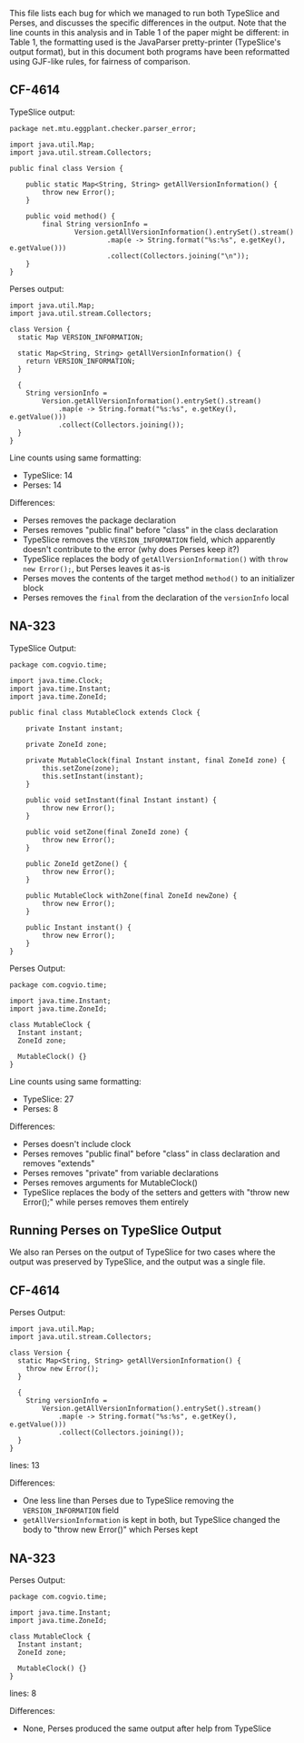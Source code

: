 This file lists each bug for which we managed to run both TypeSlice and Perses,
and discusses the specific differences in the output. Note that the line counts
in this analysis and in Table 1 of the paper might be different: in Table 1, the formatting
used is the JavaParser pretty-printer (TypeSlice's output format), but in this document both programs have been
reformatted using GJF-like rules, for fairness of comparison.

## CF-4614

TypeSlice output:
```
package net.mtu.eggplant.checker.parser_error;

import java.util.Map;
import java.util.stream.Collectors;

public final class Version {

    public static Map<String, String> getAllVersionInformation() {
        throw new Error();
    }

    public void method() {
        final String versionInfo = 
                Version.getAllVersionInformation().entrySet().stream()
                        .map(e -> String.format("%s:%s", e.getKey(), e.getValue()))
                        .collect(Collectors.joining("\n"));
    }
}
```

Perses output:
```
import java.util.Map;
import java.util.stream.Collectors;

class Version {
  static Map VERSION_INFORMATION;

  static Map<String, String> getAllVersionInformation() {
    return VERSION_INFORMATION;
  }

  {
    String versionInfo =
        Version.getAllVersionInformation().entrySet().stream()
            .map(e -> String.format("%s:%s", e.getKey(), e.getValue()))
            .collect(Collectors.joining());
  }
}
```

Line counts using same formatting:
* TypeSlice: 14
* Perses: 14

Differences:
* Perses removes the package declaration
* Perses removes "public final" before "class" in the class declaration
* TypeSlice removes the `VERSION_INFORMATION` field, which apparently doesn't contribute to the error (why does Perses keep it?)
* TypeSlice replaces the body of `getAllVersionInformation()` with `throw new Error();`, but Perses leaves it as-is
* Perses moves the contents of the target method `method()` to an initializer block
* Perses removes the `final` from the declaration of the `versionInfo` local

## NA-323

TypeSlice Output:
```
package com.cogvio.time;

import java.time.Clock;
import java.time.Instant;
import java.time.ZoneId;

public final class MutableClock extends Clock {

    private Instant instant;

    private ZoneId zone;

    private MutableClock(final Instant instant, final ZoneId zone) {
        this.setZone(zone);
        this.setInstant(instant);
    }

    public void setInstant(final Instant instant) {
        throw new Error();
    }

    public void setZone(final ZoneId zone) {
        throw new Error();
    }

    public ZoneId getZone() {
        throw new Error();
    }

    public MutableClock withZone(final ZoneId newZone) {
        throw new Error();
    }

    public Instant instant() {
        throw new Error();
    }
}

```

Perses Output:
```
package com.cogvio.time;

import java.time.Instant;
import java.time.ZoneId;

class MutableClock {
  Instant instant;
  ZoneId zone;

  MutableClock() {}
}

```
Line counts using same formatting:
* TypeSlice: 27
* Perses: 8

Differences:
* Perses doesn't include clock
* Perses removes "public final" before "class" in class declaration and removes "extends"
* Perses removes "private" from variable declarations
* Perses removes arguments for MutableClock()
* TypeSlice replaces the body of the setters and getters with "throw new Error();" while perses removes them entirely

## Running Perses on TypeSlice Output

We also ran Perses on the output of TypeSlice for two cases where the output was
preserved by TypeSlice, and the output was a single file.

## CF-4614

Perses Output:
```
import java.util.Map;
import java.util.stream.Collectors;

class Version {
  static Map<String, String> getAllVersionInformation() {
    throw new Error();
  }

  {
    String versionInfo =
        Version.getAllVersionInformation().entrySet().stream()
            .map(e -> String.format("%s:%s", e.getKey(), e.getValue()))
            .collect(Collectors.joining());
  }
}

```
lines: 13

Differences:
* One less line than Perses due to TypeSlice removing the `VERSION_INFORMATION` field
* `getAllVersionInformation` is kept in both, but TypeSlice changed the body to "throw new Error()" which Perses kept

## NA-323

Perses Output:
```
package com.cogvio.time;

import java.time.Instant;
import java.time.ZoneId;

class MutableClock {
  Instant instant;
  ZoneId zone;

  MutableClock() {}
}

```
lines: 8

Differences:
* None, Perses produced the same output after help from TypeSlice
